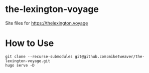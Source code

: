 # the-lexington-voyage
Site files for https://thelexington.voyage

# How to Use
```
git clone --recurse-submodules git@github.com:miketweaver/the-lexington-voyage.git
hugo serve -D
```

